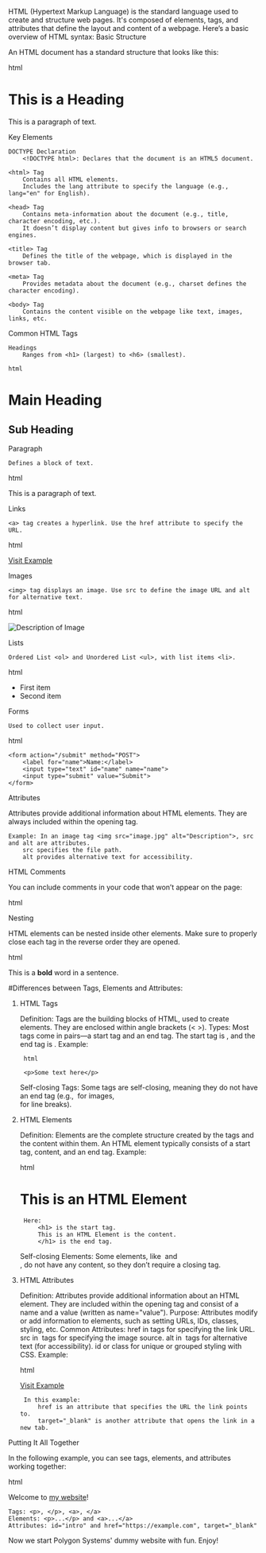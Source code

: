 HTML (Hypertext Markup Language) is the standard language used to create and structure web pages. It's composed of elements, tags, and attributes that define the layout and content of a webpage. Here’s a basic overview of HTML syntax:
Basic Structure

An HTML document has a standard structure that looks like this:

html

<!DOCTYPE html>
<html lang="en">
<head>
    <meta charset="UTF-8">
    <meta name="viewport" content="width=device-width, initial-scale=1.0">
    <title>Document</title>
</head>
<body>
    <h1>This is a Heading</h1>
    <p>This is a paragraph of text.</p>
</body>
</html>

Key Elements

    DOCTYPE Declaration
        <!DOCTYPE html>: Declares that the document is an HTML5 document.

    <html> Tag
        Contains all HTML elements.
        Includes the lang attribute to specify the language (e.g., lang="en" for English).

    <head> Tag
        Contains meta-information about the document (e.g., title, character encoding, etc.).
        It doesn’t display content but gives info to browsers or search engines.

    <title> Tag
        Defines the title of the webpage, which is displayed in the browser tab.

    <meta> Tag
        Provides metadata about the document (e.g., charset defines the character encoding).

    <body> Tag
        Contains the content visible on the webpage like text, images, links, etc.

Common HTML Tags

    Headings
        Ranges from <h1> (largest) to <h6> (smallest).

    html

<h1>Main Heading</h1>
<h2>Sub Heading</h2>

Paragraph

    Defines a block of text.

html

<p>This is a paragraph of text.</p>

Links

    <a> tag creates a hyperlink. Use the href attribute to specify the URL.

html

<a href="https://www.example.com">Visit Example</a>

Images

    <img> tag displays an image. Use src to define the image URL and alt for alternative text.

html

<img src="image.jpg" alt="Description of Image">

Lists

    Ordered List <ol> and Unordered List <ul>, with list items <li>.

html

<ul>
    <li>First item</li>
    <li>Second item</li>
</ul>

Forms

    Used to collect user input.

html

    <form action="/submit" method="POST">
        <label for="name">Name:</label>
        <input type="text" id="name" name="name">
        <input type="submit" value="Submit">
    </form>

Attributes

Attributes provide additional information about HTML elements. They are always included within the opening tag.

    Example: In an image tag <img src="image.jpg" alt="Description">, src and alt are attributes.
        src specifies the file path.
        alt provides alternative text for accessibility.

HTML Comments

You can include comments in your code that won’t appear on the page:

html

<!-- This is a comment -->

Nesting

HTML elements can be nested inside other elements. Make sure to properly close each tag in the reverse order they are opened.

html

<p>This is a <strong>bold</strong> word in a sentence.</p>

#Differences between Tags, Elements and Attributes:
1. HTML Tags

    Definition: Tags are the building blocks of HTML, used to create elements. They are enclosed within angle brackets (< >).
    Types: Most tags come in pairs—a start tag and an end tag. The start tag is <tagname>, and the end tag is </tagname>.
        Example:

        html

        <p>Some text here</p>

    Self-closing Tags: Some tags are self-closing, meaning they do not have an end tag (e.g., <img /> for images, <br /> for line breaks).

2. HTML Elements

    Definition: Elements are the complete structure created by the tags and the content within them. An HTML element typically consists of a start tag, content, and an end tag.
    Example:

    html

    <h1>This is an HTML Element</h1>

        Here:
            <h1> is the start tag.
            This is an HTML Element is the content.
            </h1> is the end tag.
    Self-closing Elements: Some elements, like <img> and <br>, do not have any content, so they don’t require a closing tag.

3. HTML Attributes

    Definition: Attributes provide additional information about an HTML element. They are included within the opening tag and consist of a name and a value (written as name="value").
    Purpose: Attributes modify or add information to elements, such as setting URLs, IDs, classes, styling, etc.
    Common Attributes:
        href in <a> tags for specifying the link URL.
        src in <img> tags for specifying the image source.
        alt in <img> tags for alternative text (for accessibility).
        id or class for unique or grouped styling with CSS.
    Example:

    html

    <a href="https://www.example.com" target="_blank">Visit Example</a>

        In this example:
            href is an attribute that specifies the URL the link points to.
            target="_blank" is another attribute that opens the link in a new tab.

Putting It All Together

In the following example, you can see tags, elements, and attributes working together:

html

<p id="intro">Welcome to <a href="https://example.com" target="_blank">my website</a>!</p>

    Tags: <p>, </p>, <a>, </a>
    Elements: <p>...</p> and <a>...</a>
    Attributes: id="intro" and href="https://example.com", target="_blank"

Now we start Polygon Systems' dummy website with fun.
Enjoy!

